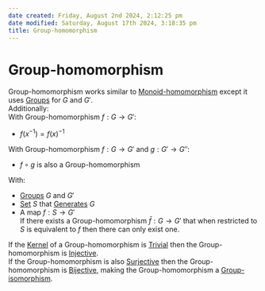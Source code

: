 ```yaml
---  
date created: Friday, August 2nd 2024, 2:12:25 pm  
date modified: Saturday, August 17th 2024, 3:18:35 pm  
title: Group-homomorphism  
---  
```

# Group-homomorphism  
Group-homomorphism works similar to [Monoid-homomorphism](../../Monoids/Morphisms/Homomorphism.md) except it uses [Groups](../Group.md) for $G$ and $G'$.  
Additionally:  
With Group-homomorphism $f: G\rightarrow G'$:  
- $f(x^{-1})=f(x)^{-1}$  
  
With Group-homomorphism $f: G \rightarrow G'$ and $g: G' \rightarrow G''$:  
* $f\circ g$ is also a Group-homomorphism   
  
With:  
- [Groups](../Group.md) $G$ and $G'$  
- [Set](../../Sets/Set.md) $S$ that [Generates](../Generator.md) $G$  
- A map $f: S \rightarrow G'$  
If there exists a Group-homomorphism $\bar{f}: G \rightarrow G'$ that when restricted to $S$ is equivalent to $f$ then there can only exist one.  
  
If the [Kernel](./Kernel.md) of a Group-homomorphism is [Trivial](../Trivial.md) then the Group-homomorphism is [Injective](../../Mapping/Injective.md).  
If the Group-homomorphism is also [Surjective](../../Mapping/Surjective.md) then the Group-homomorphism is [Bijective](../../Mapping/Bijective.md), making the Group-homomorphism a [Group-isomorphism](./Group-isomorphism.md).